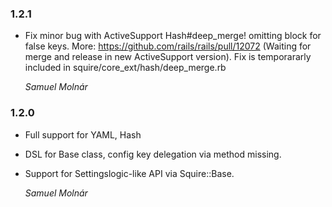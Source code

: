 ### 1.2.1

* Fix minor bug with ActiveSupport Hash#deep_merge! omitting block for false keys. 
  More: https://github.com/rails/rails/pull/12072 (Waiting for merge and release in new ActiveSupport version).
  Fix is temporararly included in squire/core_ext/hash/deep_merge.rb

  *Samuel Molnár*

### 1.2.0

* Full support for YAML, Hash
* DSL for Base class, config key delegation via method missing.
* Support for Settingslogic-like API via Squire::Base.

  *Samuel Molnár*
